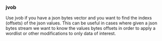### jvob

Use jvob if you have a json bytes vector and you want to find the indexs (offsets) of the json values. This can be useful in cases where given a json bytes stream we want to know the values bytes offsets in order to apply a wordlist or other modifications to only data of interest. 